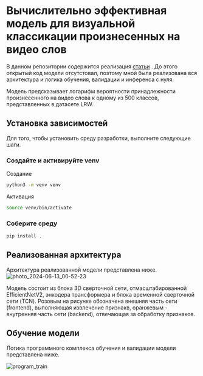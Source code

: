 # Вычислительно эффективная модель для визуальной классикации произнесенных на видео слов

В данном репозитории содержится реализация [статьи](https://www.researchgate.net/publication/360794222_Accurate_and_Resource-Efficient_Lipreading_with_Efficientnetv2_and_Transformers?enrichId=rgreq-f863c780260845c92418bc773235cd22-XXX&enrichSource=Y292ZXJQYWdlOzM2MDc5NDIyMjtBUzoxMTQzMTI4MTA5NTk5NTA2N0AxNjY4MDY3MjI5NDM5&el=1_x_2&_esc=publicationCoverPdf) . До этого открытый код модели отсутстовал, поэтому мной была реализована вся архитектура и логика обучения, валидации и инференса с нуля.

Модель предсказывает логарифм вероятности принадлежности произнесенного на видео слова к одному из 500 классов, представленных в датасете LRW.

## Установка зависимостей
Для того, чтобы установить среду разработки, выполните следующие шаги.

### Создайте и активируйте venv
Создание
```bash
python3 -m venv venv
```
Активация
```bash
source venv/bin/activate
```

### Соберите среду
```bash
pip install .
```


## Реализованная архитектура
Архитектура реализованной модели представлена ниже.
![photo_2024-06-13_00-52-23](https://github.com/sadevans/EfLipSystem/assets/82286355/97dcf13e-f5d0-48e7-89b5-1869628d7248)

Модель состоит из блока 3D сверточной сети, отмасштабированной EfficientNetV2, энкодера трансформера и блока временной сверточной сети (TCN). Розовым на рисунке обозначена внешняя часть сети (frontend), выполняющая извлечение признакв, оранжевым - внутренняя часть сети (backend), отвечающая за обработку признаков.

## Обучение модели
Логика программного комплекса обучения и валидации модели представлена ниже.

![program_train](https://github.com/sadevans/EfLipReading/assets/82286355/45050acc-2723-4d0b-b673-11452c05e5ea)
